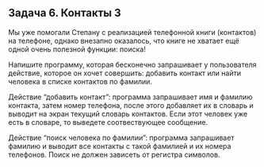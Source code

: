 ## Задача 6. Контакты 3
Мы уже помогали Степану с реализацией телефонной книги (контактов) на телефоне, однако внезапно оказалось, что книге не хватает ещё одной очень полезной функции: поиска!

Напишите программу, которая бесконечно запрашивает у пользователя действие, которое он хочет совершить: добавить контакт или найти человека в списке контактов по фамилии. 

Действие “добавить контакт”: программа запрашивает имя и фамилию контакта, затем номер телефона, после этого добавляет их в словарь и выводит на экран текущий словарь контактов. Если этот человек уже есть в словаре, то выведете соотвествующее сообщение.

Действие “поиск человека по фамилии”: программа запрашивает фамилию и выводит все контакты с такой фамилией и их номера телефонов. Поиск не должен зависеть от регистра символов.

